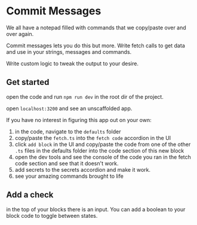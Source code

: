 # Commit Messages

We all have a notepad filled with commands that we copy/paste over and over again.

Commit messages lets you do this but more. Write fetch calls to get data and use in your strings, messages and commands.

Write custom logic to tweak the output to your desire.

## Get started

open the code and run `npm run dev` in the root dir of the project.

open `localhost:3200` and see an unscaffolded app.

If you have no interest in figuring this app out on your own:

1. in the code, navigate to the `defaults` folder
2. copy/paste the `fetch.ts` into the `fetch code` accordion in the UI
3. click `add block` in the UI and copy/paste the code from one of the other `.ts` files in the defaults folder into the code section of this new block
4. open the dev tools and see the console of the code you ran in the fetch code section and see that it doesn't work.
5. add secrets to the secrets accordion and make it work.
6. see your amazing commands brought to life

## Add a check

in the top of your blocks there is an input. You can add a boolean to your block code to toggle between states.
